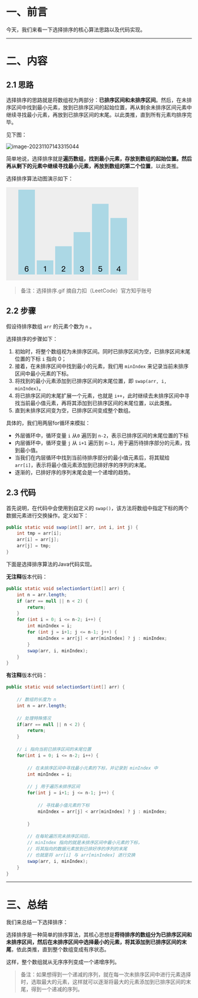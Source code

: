 # 一、前言

今天，我们来看一下选择排序的核心算法思路以及代码实现。

---

# 二、内容


## 2.1 思路

选择排序的思路就是将数组视为两部分：**已排序区间和未排序区间**。然后，在未排序区间中找到最小元素，放到已排序区间的起始位置，再从剩余未排序区间元素中继续寻找最小元素，再放到已排序区间的末尾。以此类推，直到所有元素均排序完毕。

见下图：

![image-20231107143315044](images/001-选择排序/image-20231107143315044.png)

简单地说，选择排序就是**遍历数组，找到最小元素，存放到数组的起始位置。然后再从剩下的元素中继续寻找最小元素，再放到数组的第二个位置**，以此类推。

选择排序算法动图演示如下：


![选择排序](images/001-选择排序/选择排序.gif)

> 备注：选择排序.gif 摘自力扣（LeetCode）官方知乎账号

## 2.2 步骤

假设待排序数组 `arr` 的元素个数为 `n` 。

选择排序的步骤如下：

1.  初始时，将整个数组视为未排序区间。同时已排序区间为空，已排序区间末尾位置的下标 `i` 指向 0；
2.  接着，在未排序区间中找到最小的元素，我们用 `minIndex` 来记录当前未排序区间中最小元素的下标。
3.  将找到的最小元素添加到已排序区间的末尾位置，即 `swap(arr, i, minIndex)`。
4.  将已排序区间的末尾扩展一个元素，也就是 `i++`，此时继续去未排序区间中寻找当前最小值元素，再将其添加到已排序区间的末尾位置，以此类推。
5.  直到未排序区间变为空，已排序区间变成整个数组。

具体的，我们用两层for循环来模拟：

*   外层循环中，循环变量 `i` 从`0` 遍历到 `n-2`，表示已排序区间的末尾位置的下标
*   内层循环中，循环变量 `j` 从 `i+1` 遍历到 `n-1`，用于遍历待排序部分的元素，找到最小值。
*   当我们在内层循环中找到当前待排序部分的最小值元素后，将其赋给 `arr[i]`，表示将最小值元素添加到已排好序的序列的末尾。
*   逐渐的，已排好序的序列末尾会是一个递增的趋势。

## 2.3 代码

首先说明，在代码中会使用到自定义的 `swap()`，该方法将数组中指定下标的两个数据元素进行交换操作。定义如下：

```java
public static void swap(int[] arr, int i, int j) {
    int tmp = arr[i];
    arr[i] = arr[j];
    arr[j] = tmp;
}
```

下面是选择排序算法的Java代码实现。

**无注释**版本代码：

```java
public static void selectionSort(int[] arr) {
    int n = arr.length;
    if (arr == null || n < 2) {
        return;
    }
    for (int i = 0; i <= n-2; i++) {
        int minIndex = i;
        for (int j = i+1; j <= n-1; j++) {
            minIndex = arr[j] < arr[minIndex] ? j : minIndex;
        }
        swap(arr, i, minIndex);
    }
}
```

**有注释**版本代码：

```java
public static void selectionSort(int[] arr) {
    
    // 数组的长度为 n
    int n = arr.length;
    
    // 处理特殊情况
    if(arr == null || n < 2) {
        return;
    }
    
    // i 指向当前已排序区间的末尾位置
    for(int i = 0; i <= n-2; i++) {
        
        // 在未排序区间中寻找最小元素的下标，并记录到 minIndex 中
        int minIndex = i;
        
        // j 用于遍历未排序区间
        for(int j = i+1; j <= n-1; j++) {
            
            // 寻找最小值元素的下标
            minIndex = arr[j] < arr[minIndex] ? j : minIndex;
            
        }
        
        // 在每轮遍历完未排序区间后，
        // minIndex 指向的就是未排序区间中最小元素的下标，
        // 将其指向的数据元素放到已排好序的序列的末尾
        // 也就是将 arr[i] 与 arr[minIndex] 进行交换
        swap(arr, i, minIndex); 
    }
}
```

---


# 三、总结

我们来总结一下选择排序：

选择排序是一种简单的排序算法，其核心思想是**将待排序的数组分为已排序区间和未排序区间，然后在未排序区间中选择最小的元素，将其添加到已排序区间的末尾**，依此类推，直到整个数组变成有序状态。

这样，整个数组就从无序序列变成一个递增序列。

> 备注：如果想得到一个递减的序列，就在每一次未排序区间中进行元素选择时，选取最大的元素，这样就可以逐渐将最大的元素添加到已排序区间的末尾，得到一个递减的序列。
